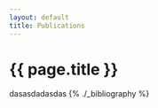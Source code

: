 ```yaml
---
layout: default
title: Publications
---
```


# {{ page.title }}

dasasdadasdas
{% ./_bibliography %}




